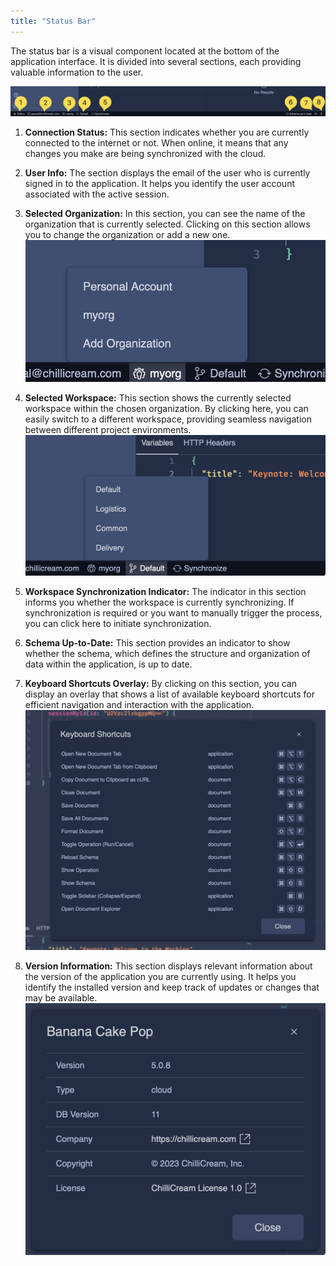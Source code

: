 ```yaml
---
title: "Status Bar"
---
```


The status bar is a visual component located at the bottom of the application interface. It is divided into several sections, each providing valuable information to the user.

![Status Bar](./images/status-1.png)

1. **Connection Status:** This section indicates whether you are currently connected to the internet or not. When online, it means that any changes you make are being synchronized with the cloud.

2. **User Info:** The section displays the email of the user who is currently signed in to the application. It helps you identify the user account associated with the active session.

3. **Selected Organization:** In this section, you can see the name of the organization that is currently selected. Clicking on this section allows you to change the organization or add a new one.
![Status Bar](./images/status-4.png)

4. **Selected Workspace:** This section shows the currently selected workspace within the chosen organization. By clicking here, you can easily switch to a different workspace, providing seamless navigation between different project environments.
![Status Bar](./images/status-5.png)

5. **Workspace Synchronization Indicator:** The indicator in this section informs you whether the workspace is currently synchronizing. If synchronization is required or you want to manually trigger the process, you can click here to initiate synchronization.

6. **Schema Up-to-Date:** This section provides an indicator to show whether the schema, which defines the structure and organization of data within the application, is up to date.

7. **Keyboard Shortcuts Overlay:** By clicking on this section, you can display an overlay that shows a list of available keyboard shortcuts for efficient navigation and interaction with the application.
![Status Bar](./images/status-3.png)

8. **Version Information:** This section displays relevant information about the version of the application you are currently using. It helps you identify the installed version and keep track of updates or changes that may be available.
![Status Bar](./images/status-2.png)
